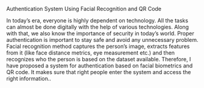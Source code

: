 Authentication System Using Facial Recognition and QR Code

In today’s era, everyone is highly dependent on technology. All the tasks can almost be done digitally with the help of various technologies. Along with that, we also know the importance of security in today’s world. Proper authentication is important to stay safe and avoid any unnecessary problem. Facial recognition method captures the person’s image, extracts features from it (like face distance metrics, eye measurement etc.) and then recognizes who the person is based on the dataset available. Therefore, I have proposed a system for authentication based on facial biometrics and QR code. It makes sure that right people enter the system and access the right information..


